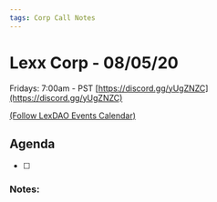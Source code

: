 ```yaml
---
tags: Corp Call Notes
---
```


# Lexx Corp - 08/05/20
Fridays: 7:00am - PST
[https://discord.gg/yUgZNZC](https://discord.gg/yUgZNZC)

[(Follow LexDAO Events Calendar)](https://calendar.google.com/calendar?cid=anVyaXNwcm9qZWN0LmlvXzdyNzdrbHVwMGdmMGJodWJrMmo3bmEwc21jQGdyb3VwLmNhbGVuZGFyLmdvb2dsZS5jb20)

## Agenda

- [ ]   
        
### Notes:
